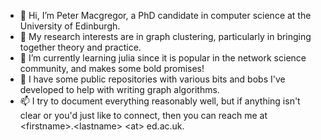 - 👋 Hi, I’m Peter Macgregor, a PhD candidate in computer science at the University of Edinburgh.
- 👀 My research interests are in graph clustering, particularly in bringing together theory and practice.
- 🌱 I’m currently learning julia since it is popular in the network science community, and makes some bold promises!
- 💞️ I have some public repositories with various bits and bobs I've developed to help with writing graph algorithms.
- 📫 I try to document everything reasonably well, but if anything isn't clear or you'd just like to connect, then you can reach me at &lt;firstname>.&lt;lastname&gt; &lt;at&gt; ed.ac.uk.

<!---
pmacg/pmacg is a ✨ special ✨ repository because its `README.md` (this file) appears on your GitHub profile.
You can click the Preview link to take a look at your changes.
--->

